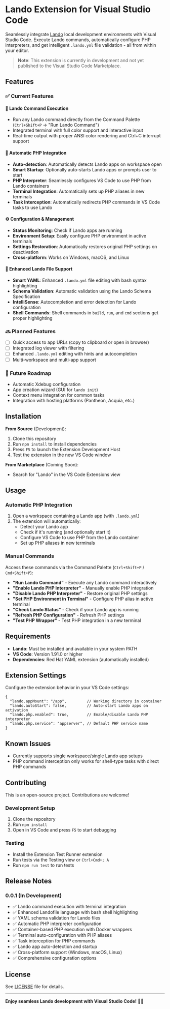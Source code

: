 # Lando Extension for Visual Studio Code

Seamlessly integrate [Lando](https://lando.dev) local development environments with Visual Studio Code. Execute Lando commands, automatically configure PHP interpreters, and get intelligent `.lando.yml` file validation - all from within your editor.

> **Note**: This extension is currently in development and not yet published to the Visual Studio Code Marketplace.

## Features

### ✅ Current Features

#### 🚀 **Lando Command Execution**
- Run any Lando command directly from the Command Palette (`Ctrl+Shift+P` → "Run Lando Command")
- Integrated terminal with full color support and interactive input
- Real-time output with proper ANSI color rendering and Ctrl+C interrupt support

#### 🐘 **Automatic PHP Integration**
- **Auto-detection**: Automatically detects Lando apps on workspace open
- **Smart Startup**: Optionally auto-starts Lando apps or prompts user to start
- **PHP Interpreter**: Seamlessly configures VS Code to use PHP from Lando containers
- **Terminal Integration**: Automatically sets up PHP aliases in new terminals
- **Task Interception**: Automatically redirects PHP commands in VS Code tasks to use Lando

#### ⚙️ **Configuration & Management**
- **Status Monitoring**: Check if Lando apps are running
- **Environment Setup**: Easily configure PHP environment in active terminals
- **Settings Restoration**: Automatically restores original PHP settings on deactivation
- **Cross-platform**: Works on Windows, macOS, and Linux

#### 📝 **Enhanced Lando File Support**
- **Smart YAML**: Enhanced `.lando.yml` file editing with bash syntax highlighting
- **Schema Validation**: Automatic validation using the Lando Schema Specification
- **IntelliSense**: Autocompletion and error detection for Lando configuration
- **Shell Commands**: Shell commands in `build`, `run`, and `cmd` sections get proper highlighting

### 🔜 Planned Features
- [ ] Quick access to app URLs (copy to clipboard or open in browser)
- [ ] Integrated log viewer with filtering
- [ ] Enhanced `.lando.yml` editing with hints and autocompletion
- [ ] Multi-workspace and multi-app support

### 🚀 Future Roadmap
- Automatic Xdebug configuration
- App creation wizard (GUI for `lando init`)
- Context menu integration for common tasks
- Integration with hosting platforms (Pantheon, Acquia, etc.)

## Installation

**From Source** (Development):
1. Clone this repository
2. Run `npm install` to install dependencies
3. Press `F5` to launch the Extension Development Host
4. Test the extension in the new VS Code window

**From Marketplace** (Coming Soon):
- Search for "Lando" in the VS Code Extensions view

## Usage

### Automatic PHP Integration
1. Open a workspace containing a Lando app (with `.lando.yml`)
2. The extension will automatically:
   - Detect your Lando app
   - Check if it's running (and optionally start it)
   - Configure VS Code to use PHP from the Lando container
   - Set up PHP aliases in new terminals

### Manual Commands
Access these commands via the Command Palette (`Ctrl+Shift+P` / `Cmd+Shift+P`):

- **"Run Lando Command"** - Execute any Lando command interactively
- **"Enable Lando PHP Interpreter"** - Manually enable PHP integration
- **"Disable Lando PHP Interpreter"** - Restore original PHP settings
- **"Set PHP Environment in Terminal"** - Configure PHP alias in active terminal
- **"Check Lando Status"** - Check if your Lando app is running
- **"Refresh PHP Configuration"** - Refresh PHP settings
- **"Test PHP Wrapper"** - Test PHP integration in a new terminal

## Requirements

- **Lando**: Must be installed and available in your system PATH
- **VS Code**: Version 1.91.0 or higher
- **Dependencies**: Red Hat YAML extension (automatically installed)

## Extension Settings

Configure the extension behavior in your VS Code settings:

```jsonc
{
  "lando.appMount": "/app",         // Working directory in container
  "lando.autoStart": false,         // Auto-start Lando apps on activation
  "lando.php.enabled": true,        // Enable/disable Lando PHP interpreter
  "lando.php.service": "appserver", // Default PHP service name
}
```

## Known Issues

- Currently supports single workspace/single Lando app setups
- PHP command interception only works for shell-type tasks with direct PHP commands

## Contributing

This is an open-source project. Contributions are welcome!

### Development Setup
1. Clone the repository
2. Run `npm install`
3. Open in VS Code and press `F5` to start debugging

### Testing
- Install the Extension Test Runner extension
- Run tests via the Testing view or `Ctrl+Cmd+; A`
- Run `npm run test` to run tests

## Release Notes

### 0.0.1 (In Development)
- ✅ Lando command execution with terminal integration
- ✅ Enhanced Landofile language with bash shell highlighting
- ✅ YAML schema validation for Lando files
- ✅ Automatic PHP interpreter configuration
- ✅ Container-based PHP execution with Docker wrappers
- ✅ Terminal auto-configuration with PHP aliases
- ✅ Task interception for PHP commands
- ✅ Lando app auto-detection and startup
- ✅ Cross-platform support (Windows, macOS, Linux)
- ✅ Comprehensive configuration options

## License

See [LICENSE](LICENSE) file for details.

---

**Enjoy seamless Lando development with Visual Studio Code!** 🎉🐳